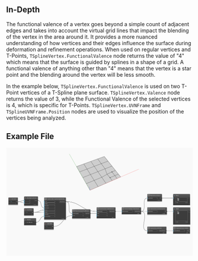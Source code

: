 ## In-Depth
The functional valence of a vertex goes beyond a simple count of adjacent edges and takes into account the virtual grid lines that impact the blending of the vertex in the area around it. It provides a more nuanced understanding of how vertices and their edges influence the surface during deformation and refinement operations. 
When used on regular vertices and T-Points, `TSplineVertex.FunctionalValence` node returns the value of "4" which means that the surface is guided by splines in a shape of a grid. A functional valence of anything other than "4" means that the vertex is a star point and the blending around the vertex will be less smooth.

In the example below, `TSplineVertex.FunctionalValence` is used on two T-Point vertices of a T-Spline plane surface. `TSplineVertex.Valence` node returns the value of 3, while the Functional Valence of the selected vertices is 4, which is specific for T-Points. `TSplineVertex.UVNFrame` and `TSplineUVNFrame.Position` nodes are used to visualize the position of the vertices being analyzed. 

## Example File

![Example](./Autodesk.DesignScript.Geometry.TSpline.TSplineVertex.FunctionalValence_img.jpg)